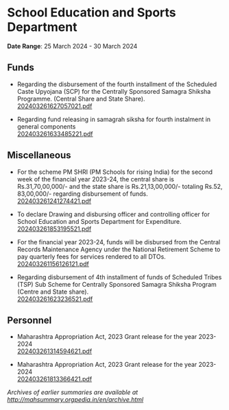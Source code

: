 # School Education and Sports Department

**Date Range**: 25 March 2024 - 30 March 2024


## Funds
- Regarding the disbursement of the fourth installment of the Scheduled Caste Upyojana (SCP) for the Centrally Sponsored Samagra Shiksha Programme. (Central Share and State Share).\
  [202403261627057021.pdf](https://gr.maharashtra.gov.in/Site/Upload/Government%20Resolutions/English/202403261627057021...pdf)

- Regarding fund releasing in samagrah siksha for fourth instalment in general components\
  [202403261633485221.pdf](https://gr.maharashtra.gov.in/Site/Upload/Government%20Resolutions/English/202403261633485221.pdf)

## Miscellaneous
- For the scheme PM SHRI (PM Schools for rising India) for the second week of the financial year 2023-24, the central share is Rs.31,70,00,000/- and the state share is Rs.21,13,00,000/- totaling Rs.52, 83,00,000/- regarding disbursement of funds.\
  [202403261241274421.pdf](https://gr.maharashtra.gov.in/Site/Upload/Government%20Resolutions/English/202403261241274421....pdf)

- To declare Drawing and disbursing officer and controlling officer for School Education and Sports Department for Expenditure.\
  [202403261853195521.pdf](https://gr.maharashtra.gov.in/Site/Upload/Government%20Resolutions/English/202403261853195521.pdf)

- For the financial year 2023-24, funds will be disbursed from the Central Records Maintenance Agency under the National Retirement Scheme to pay quarterly fees for services rendered to all DTOs.\
  [202403261156126121.pdf](https://gr.maharashtra.gov.in/Site/Upload/Government%20Resolutions/English/202403261156126121.pdf)

- Regarding disbursement of 4th installment of funds of Scheduled Tribes (TSP) Sub Scheme for Centrally Sponsored Samagra Shiksha Program (Centre and State share).\
  [202403261623236521.pdf](https://gr.maharashtra.gov.in/Site/Upload/Government%20Resolutions/English/202403261623236521.pdf)

## Personnel
- Maharashtra Appropriation Act, 2023 Grant release for the year 2023-2024\
  [202403261314594621.pdf](https://gr.maharashtra.gov.in/Site/Upload/Government%20Resolutions/English/202403261314594621.pdf)

- Maharashtra Appropriation Act, 2023 Grant release for the year 2023-2024\
  [202403261813366421.pdf](https://gr.maharashtra.gov.in/Site/Upload/Government%20Resolutions/English/202403261813366421.pdf)


*Archives of earlier summaries are available at http://mahsummary.orgpedia.in/en/archive.html*